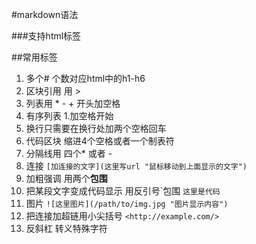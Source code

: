 #markdown语法

###支持html标签

##常用标签 
1. 多个\# 个数对应html中的h1-h6
2. 区块引用 用 \> 
3. 列表用 \* \- \+ 开头加空格
4. 有序列表 1.加空格开始
5. 换行只需要在换行处加两个空格回车
6. 代码区块 缩进4个空格或者一个制表符
7. 分隔线用 四个* 或者 -
8. 连接 `[加连接的文字](这里写url "鼠标移动到上面显示的文字")`
9. 加粗强调 用两个**包围**
10. 把某段文字变成代码显示 用反引号\`包围  `这里是代码` 
11. 图片 `![这里图片](/path/to/img.jpg "图片显示内容")`
12. 把连接加超链用小尖括号 `<http://example.com/>`
13. 反斜杠 转义特殊字符
